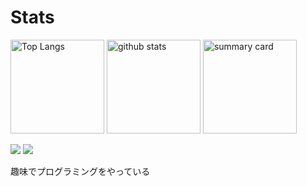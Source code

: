 # Stats
<p align="left"> 
  <img alt="Top Langs" height="150px" src="https://github-readme-stats.vercel.app/api/top-langs/?username=Koala-Mana&layout=compact&show_icons=true&theme=dark" />
  <img alt="github stats" height="150px" src="https://github-readme-stats.vercel.app/api?username=Koala-Mana&theme=tokyonight&show_icons=ture" />
  <img alt="summary card" height="150px"src="http://github-profile-summary-cards.vercel.app/api/cards/profile-details?username=Koala-Mana&theme=2077" />
</p>

![](https://komarev.com/ghpvc/?username=Koala-Mana&style=flat-square&color=orange)
![](https://img.shields.io/twitter/follow/koala2157?style=flat-square&color=blue)

 趣味でプログラミングをやっている
